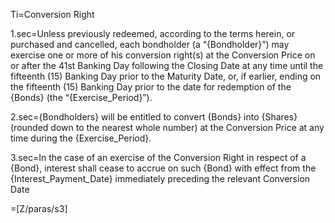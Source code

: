 Ti=Conversion Right

1.sec=Unless previously redeemed, according to the terms herein, or purchased and cancelled, each bondholder (a “{Bondholder}”) may exercise one or more of his conversion right(s) at the Conversion Price on or after the 41st Banking Day following the Closing Date at any time until the fifteenth (15) Banking Day prior to the Maturity Date, or, if earlier, ending on the fifteenth (15) Banking Day prior to the date for redemption of the {Bonds} (the “{Exercise_Period}”).

2.sec={Bondholders} will be entitled to convert {Bonds} into {Shares} (rounded down to the nearest whole number) at the Conversion Price at any time during the {Exercise_Period}.

3.sec=In the case of an exercise of the Conversion Right in respect of a {Bond}, interest shall cease to accrue on such {Bond} with effect from the {Interest_Payment_Date} immediately preceding the relevant Conversion Date

=[Z/paras/s3]
